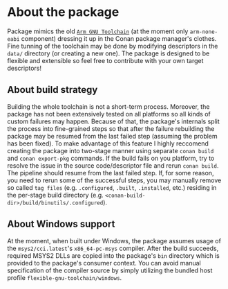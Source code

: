 # About the package

Package mimics the old [`Arm GNU Toolchain`](https://developer.arm.com/downloads/-/arm-gnu-toolchain-downloads) (at the moment only `arm-none-eabi` component) dressing it up in the Conan package manager's clothes. Fine tunning of the toolchain may be done by modifying descriptors in the `data/` directory (or creating a new one). The package is designed to be flexible and extensible so feel free to contribute with your own target descriptors!

## About build strategy

Building the whole toolchain is not a short-term process. Moreover, the package has not been extensively tested on all platforms so all kinds of custom failures may
happen. Because of that, the package's internals split the process into fine-grained steps so that after the failure rebuilding the package may be resumed from the
last failed step (assuming the problem has been fixed). To make advantage of this feature I highly reccomend creating the package into two-stage manner using separate `conan build` and `conan export-pkg` commands. If the build fails on you platform, try to resolve the issue in the source code/descriptor file and rerun `conan build`. The pipeline should resume from the last failed step. If, for some reason, you need to rerun some of the successful steps, you may manually remove so called `tag files` (e.g. `.configured`, `.built`, `.installed`, etc.) residing in the per-stage build directory (e.g. `<conan-build-dir>/build/binutils/.configured`).

## About Windows support

At the moment, when built under Windows, the package assumes usage of the `msys2/cci.latest`'s `x86_64-pc-msys` compiler. After the build succeeds, required MSYS2 DLLs are copied into the package's `bin` directory which is provided to the package's consumer context. You can avoid manual specification of the compiler source by simply utilizing the bundled host profile `flexible-gnu-toolchain/windows`.
